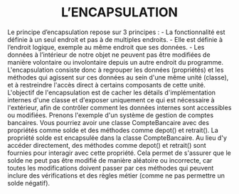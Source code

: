 <h1 align="center" id="title">
L’ENCAPSULATION
</h1>

<p id="description">
Le principe d’encapsulation repose sur 3 principes :
- La fonctionnalité est définie à un seul endroit et pas à de multiples endroits.
- Elle est définie à l’endroit logique, exemple au même endroit que ses données.
- Les données à l’intérieur de notre objet ne peuvent pas être modifiées de manière
volontaire ou involontaire depuis un autre endroit du programme.
L'encapsulation consiste donc à regrouper les données (propriétés) et les méthodes qui agissent sur
ces données au sein d'une même unité (classe), et à restreindre l'accès direct à certains composants
de cette unité. L'objectif de l'encapsulation est de cacher les détails d'implémentation internes
d'une classe et d'exposer uniquement ce qui est nécessaire à l'extérieur, afin de contrôler comment
les données internes sont accessibles ou modifiées.
Prenons l'exemple d'un système de gestion de comptes bancaires. Vous pourriez avoir une classe
CompteBancaire avec des propriétés comme solde et des méthodes comme depot() et retrait().
La propriété solde est encapsulée dans la classe CompteBancaire. Au lieu d'y accéder directement,
des méthodes comme depot() et retrait() sont fournies pour interagir avec cette propriété. Cela
permet de s'assurer que le solde ne peut pas être modifié de manière aléatoire ou incorrecte, car
toutes les modifications doivent passer par ces méthodes qui peuvent inclure des vérifications et
des règles métier (comme ne pas permettre un solde négatif).
</p>
